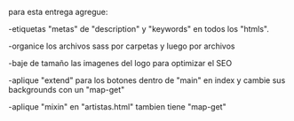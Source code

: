para esta entrega agregue:

-etiquetas "metas" de "description" y "keywords" en todos los "htmls".

-organice los archivos sass por carpetas y luego por archivos

-baje de tamaño las imagenes del logo para optimizar el SEO 

-aplique "extend" para los botones dentro de "main" en index y cambie sus backgrounds con un "map-get"

-aplique "mixin" en "artistas.html" tambien tiene "map-get"
